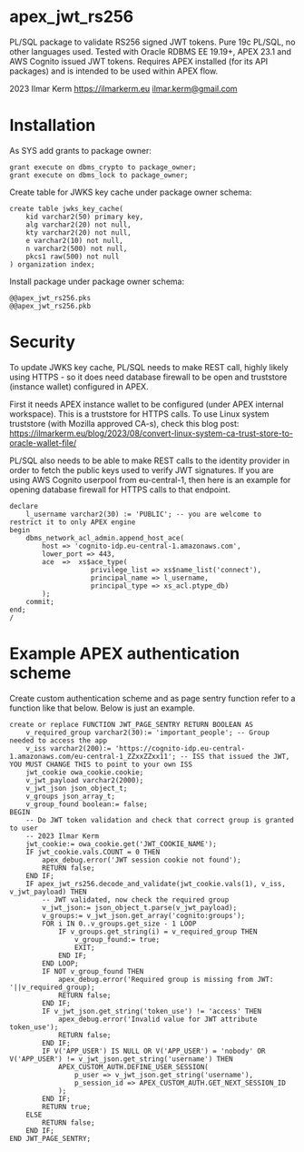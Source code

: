 # apex_jwt_rs256

PL/SQL package to validate RS256 signed JWT tokens. Pure 19c PL/SQL, no other languages used.
Tested with Oracle RDBMS EE 19.19+, APEX 23.1 and AWS Cognito issued JWT tokens.
Requires APEX installed (for its API packages) and is intended to be used within APEX flow.

2023 Ilmar Kerm
https://ilmarkerm.eu
ilmar.kerm@gmail.com

# Installation

As SYS add grants to package owner:
```
grant execute on dbms_crypto to package_owner;
grant execute on dbms_lock to package_owner;
```

Create table for JWKS key cache under package owner schema:

```
create table jwks_key_cache(
    kid varchar2(50) primary key,
    alg varchar2(20) not null,
    kty varchar2(20) not null,
    e varchar2(10) not null,
    n varchar2(500) not null,
    pkcs1 raw(500) not null
) organization index;
```

Install package under package owner schema:

```
@@apex_jwt_rs256.pks
@@apex_jwt_rs256.pkb
```

# Security

To update JWKS key cache, PL/SQL needs to make REST call, highly likely using HTTPS - so it does need database firewall to be open and truststore (instance wallet) configured in APEX.

First it needs APEX instance wallet to be configured (under APEX internal workspace). This is a truststore for HTTPS calls. To use Linux system truststore (with Mozilla approved CA-s), check this blog post:
https://ilmarkerm.eu/blog/2023/08/convert-linux-system-ca-trust-store-to-oracle-wallet-file/

PL/SQL also needs to be able to make REST calls to the identity provider in order to fetch the public keys used to verify JWT signatures.
If you are using AWS Cognito userpool from eu-central-1, then here is an example for opening database firewall for HTTPS calls to that endpoint.

```
declare
    l_username varchar2(30) := 'PUBLIC'; -- you are welcome to restrict it to only APEX engine
begin
    dbms_network_acl_admin.append_host_ace(
        host => 'cognito-idp.eu-central-1.amazonaws.com',
        lower_port => 443,
        ace  =>  xs$ace_type(
                    privilege_list => xs$name_list('connect'),
                    principal_name => l_username,
                    principal_type => xs_acl.ptype_db)
        );
    commit;
end;
/
```

# Example APEX authentication scheme

Create custom authentication scheme and as page sentry function refer to a function like that below. Below is just an example.

```
create or replace FUNCTION JWT_PAGE_SENTRY RETURN BOOLEAN AS 
    v_required_group varchar2(30):= 'important_people'; -- Group needed to access the app
    v_iss varchar2(200):= 'https://cognito-idp.eu-central-1.amazonaws.com/eu-central-1_ZZxxZZxx11'; -- ISS that issued the JWT, YOU MUST CHANGE THIS to point to your own ISS
    jwt_cookie owa_cookie.cookie;
    v_jwt_payload varchar2(2000);
    v_jwt_json json_object_t;
    v_groups json_array_t;
    v_group_found boolean:= false;
BEGIN
    -- Do JWT token validation and check that correct group is granted to user
    -- 2023 Ilmar Kerm
    jwt_cookie:= owa_cookie.get('JWT_COOKIE_NAME');
    IF jwt_cookie.vals.COUNT = 0 THEN
        apex_debug.error('JWT session cookie not found');
        RETURN false;
    END IF;
    IF apex_jwt_rs256.decode_and_validate(jwt_cookie.vals(1), v_iss, v_jwt_payload) THEN
        -- JWT validated, now check the required group
        v_jwt_json:= json_object_t.parse(v_jwt_payload);
        v_groups:= v_jwt_json.get_array('cognito:groups');
        FOR i IN 0..v_groups.get_size - 1 LOOP
            IF v_groups.get_string(i) = v_required_group THEN
                v_group_found:= true;
                EXIT;
            END IF;
        END LOOP;
        IF NOT v_group_found THEN
            apex_debug.error('Required group is missing from JWT: '||v_required_group);
            RETURN false;
        END IF;
        IF v_jwt_json.get_string('token_use') != 'access' THEN
            apex_debug.error('Invalid value for JWT attribute token_use');
            RETURN false;
        END IF;
        IF V('APP_USER') IS NULL OR V('APP_USER') = 'nobody' OR V('APP_USER') != v_jwt_json.get_string('username') THEN
            APEX_CUSTOM_AUTH.DEFINE_USER_SESSION(
                p_user => v_jwt_json.get_string('username'),
                p_session_id => APEX_CUSTOM_AUTH.GET_NEXT_SESSION_ID
            );
        END IF;
        RETURN true;
    ELSE
        RETURN false;
    END IF;
END JWT_PAGE_SENTRY;
```
